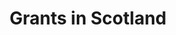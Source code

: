 ---
layout: link
link_url: https://localenergy.scot/funding/lets-do-net-zero-community-buildings-fund/
title: Grants in Scotland
source: Local Energy Scotland
card: Get a grant 
petal: Positive Finances
task: 
---